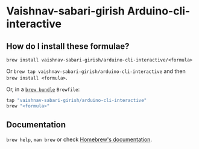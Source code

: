 # Vaishnav-sabari-girish Arduino-cli-interactive

## How do I install these formulae?

`brew install vaishnav-sabari-girish/arduino-cli-interactive/<formula>`

Or `brew tap vaishnav-sabari-girish/arduino-cli-interactive` and then `brew install <formula>`.

Or, in a [`brew bundle`](https://github.com/Homebrew/homebrew-bundle) `Brewfile`:

```ruby
tap "vaishnav-sabari-girish/arduino-cli-interactive"
brew "<formula>"
```

## Documentation

`brew help`, `man brew` or check [Homebrew's documentation](https://docs.brew.sh).
